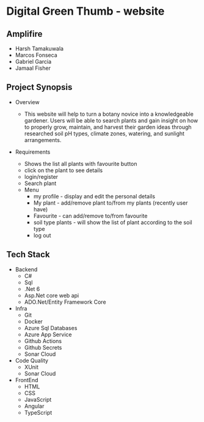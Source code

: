 # Digital Green Thumb - website
## Amplifire
- Harsh Tamakuwala
- Marcos Fonseca
- Gabriel Garcia
- Jamaal Fisher

## Project Synopsis
- Overview
    - This website will help to turn a botany novice into a knowledgeable gardener. Users will be able to search plants and gain insight on how to properly grow, maintain, and harvest their garden ideas through researched soil pH types, climate zones, watering, and sunlight arrangements.
    
- Requirements
    - Shows the list all plants with favourite button
    - click on the plant to see details
    - login/register 
    - Search plant
    - Menu
        - my profile - display and edit the personal details
        - My plant - add/remove plant to/from my plants (recently user have)
        - Favourite - can add/remove to/from favourite
        - soil type plants - will show the list of plant according to the soil type
        - log out

## Tech Stack 
- Backend
    - C#
    - Sql
    - .Net 6
    - Asp.Net core web api
    - ADO.Net/Entity Framework Core    
- Infra
    - Git
    - Docker
    - Azure Sql Databases
    - Azure App Service
    - Github Actions
    - Github Secrets
    - Sonar Cloud
- Code Quality
    - XUnit
    - Sonar Cloud
- FrontEnd
    - HTML
    - CSS
    - JavaScript
    - Angular
    - TypeScript



